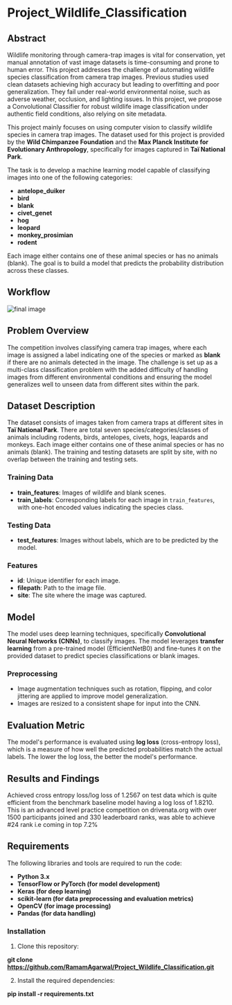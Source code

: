 # Project_Wildlife_Classification

## Abstract

Wildlife monitoring through camera-trap images is vital for conservation, yet manual annotation of vast image datasets is time-consuming and prone to human error. This project addresses the challenge of automating wildlife species classification from camera trap images. Previous studies used clean datasets achieving high accuracy but leading to overfitting and poor generalization. They fail under real-world environmental noise, such as adverse weather, occlusion, and lighting issues. In this project, we propose a Convolutional Classifier for robust wildlife image classification under authentic field conditions, also relying on site metadata.

This project mainly focuses on using computer vision to classify wildlife species in camera trap images. The dataset used for this project is provided by the **Wild Chimpanzee Foundation** and the **Max Planck Institute for Evolutionary Anthropology**, specifically for images captured in **Taï National Park**.

The task is to develop a machine learning model capable of classifying images into one of the following categories:
- **antelope_duiker**
- **bird**
- **blank**
- **civet_genet**
- **hog**
- **leopard**
- **monkey_prosimian**
- **rodent**

Each image either contains one of these animal species or has no animals (blank). The goal is to build a model that predicts the probability distribution across these classes.

## Workflow

![final image](https://github.com/user-attachments/assets/e8b5a828-2361-48df-bb89-15a2b67e8419)

## Problem Overview

The competition involves classifying camera trap images, where each image is assigned a label indicating one of the species or marked as **blank** if there are no animals detected in the image. The challenge is set up as a multi-class classification problem with the added difficulty of handling images from different environmental conditions and ensuring the model generalizes well to unseen data from different sites within the park.

## Dataset Description

The dataset consists of images taken from camera traps at different sites in **Taï National Park**. There are total seven species/categories/classes of animals including rodents, birds, antelopes, civets, hogs, leapards and monkeys. Each image either contains one of these animal species or has no animals (blank). The training and testing datasets are split by site, with no overlap between the training and testing sets.

### Training Data
- **train_features**: Images of wildlife and blank scenes.
- **train_labels**: Corresponding labels for each image in `train_features`, with one-hot encoded values indicating the species class.

### Testing Data
- **test_features**: Images without labels, which are to be predicted by the model.

### Features
- **id**: Unique identifier for each image.
- **filepath**: Path to the image file.
- **site**: The site where the image was captured.

## Model

The model uses deep learning techniques, specifically **Convolutional Neural Networks (CNNs)**, to classify images. The model leverages **transfer learning** from a pre-trained model (EfficientNetB0) and fine-tunes it on the provided dataset to predict species classifications or blank images.

### Preprocessing
- Image augmentation techniques such as rotation, flipping, and color jittering are applied to improve model generalization.
- Images are resized to a consistent shape for input into the CNN.

## Evaluation Metric

The model's performance is evaluated using **log loss** (cross-entropy loss), which is a measure of how well the predicted probabilities match the actual labels. The lower the log loss, the better the model's performance.

## Results and Findings

Achieved cross entropy loss/log loss of 1.2567 on test data which is quite efficient from the benchmark baseline model having a log loss of 1.8210.
This is an advanced level practice competition on drivenata.org with over 1500 participants joined and 330 leaderboard ranks, was able to achieve #24 rank i.e coming in top 7.2%

## Requirements
The following libraries and tools are required to run the code:

- **Python 3.x**
- **TensorFlow or PyTorch (for model development)**
- **Keras (for deep learning)**
- **scikit-learn (for data preprocessing and evaluation metrics)**
- **OpenCV (for image processing)**
- **Pandas (for data handling)**

### Installation
1. Clone this repository:

**git clone https://github.com/RamamAgarwal/Project_Wildlife_Classification.git**

2. Install the required dependencies:

**pip install -r requirements.txt**



